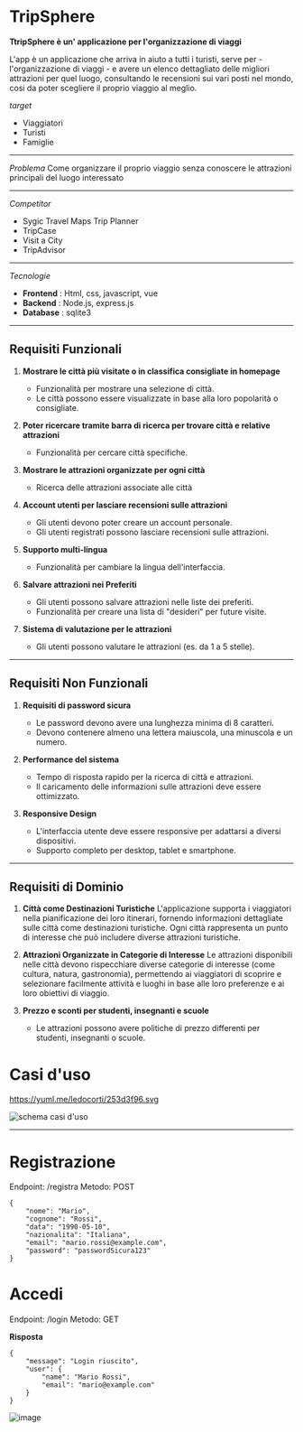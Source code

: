 # TripSphere

**TtripSphere è un' applicazione per l'organizzazione di viaggi** 

L'app è un applicazione che arriva in aiuto a tutti i turisti, serve per - l'organizzazione di viaggi - e avere un elenco dettagliato delle migliori attrazioni per quel luogo, consultando le recensioni sui vari posti nel mondo, cosi da poter scegliere il proprio viaggio al meglio.


*target* 
- Viaggiatori
- Turisti
- Famiglie

------------------------------------------

*Problema* 
Come organizzare il proprio viaggio senza conoscere le attrazioni principali del luogo interessato

------------------------------------------

*Competitor* 
   - Sygic Travel Maps Trip Planner
   - TripCase
   - Visit a City
   - TripAdvisor

------------------------------------------

*Tecnologie*
   - **Frontend** : Html, css, javascript, vue
   - **Backend** : Node.js, express.js
   - **Database** : sqlite3

------------------------------------------

## Requisiti Funzionali

1. **Mostrare le città più visitate o in classifica consigliate in homepage**
   - Funzionalità per mostrare una selezione di città.
   - Le città possono essere visualizzate in base alla loro popolarità o consigliate.

2. **Poter ricercare tramite barra di ricerca per trovare città e relative attrazioni**
   - Funzionalità per cercare città specifiche.

3. **Mostrare le attrazioni organizzate per ogni città**
   - Ricerca delle attrazioni associate alle città

4. **Account utenti per lasciare recensioni sulle attrazioni**
   - Gli utenti devono poter creare un account personale.
   - Gli utenti registrati possono lasciare recensioni sulle attrazioni.

5. **Supporto multi-lingua**
   - Funzionalità per cambiare la lingua dell'interfaccia.

6. **Salvare attrazioni nei Preferiti**
   - Gli utenti possono salvare attrazioni nelle liste dei preferiti.
   - Funzionalità per creare una lista di "desideri" per future visite.

7. **Sistema di valutazione per le attrazioni**
   - Gli utenti possono valutare le attrazioni (es. da 1 a 5 stelle).

---

## Requisiti Non Funzionali

1. **Requisiti di password sicura**
   - Le password devono avere una lunghezza minima di 8 caratteri.
   - Devono contenere almeno una lettera maiuscola, una minuscola e un numero.

2. **Performance del sistema**
   - Tempo di risposta rapido per la ricerca di città e attrazioni.
   - Il caricamento delle informazioni sulle attrazioni deve essere ottimizzato.

3. **Responsive Design**
   - L'interfaccia utente deve essere responsive per adattarsi a diversi dispositivi.
   - Supporto completo per desktop, tablet e smartphone.

---

## Requisiti di Dominio

1. **Città come Destinazioni Turistiche**
L'applicazione supporta i viaggiatori nella pianificazione dei loro itinerari, fornendo informazioni dettagliate sulle città come destinazioni turistiche. Ogni città rappresenta un punto di interesse che può includere diverse attrazioni turistiche.

2. **Attrazioni Organizzate in Categorie di Interesse**
Le attrazioni disponibili nelle città devono rispecchiare diverse categorie di interesse (come cultura, natura, gastronomia), permettendo ai viaggiatori di scoprire e selezionare facilmente attività e luoghi in base alle loro preferenze e ai loro obiettivi di viaggio.

3. **Prezzo e sconti per studenti, insegnanti e scuole**
   - Le attrazioni possono avere politiche di prezzo differenti per studenti, insegnanti o scuole.


# Casi d'uso 

https://yuml.me/ledocorti/253d3f96.svg

![schema casi d'uso](https://github.com/user-attachments/assets/a57217f5-bb10-46ef-8447-5bc1c4b22557)


------------------------------------------


# Registrazione
Endpoint: /registra
Metodo: POST

```
{
    "nome": "Mario",
    "cognome": "Rossi",
    "data": "1990-05-10",
    "nazionalita": "Italiana",
    "email": "mario.rossi@example.com",
    "password": "passwordSicura123"
}
```

# Accedi
Endpoint: /login
Metodo: GET

**Risposta**

```
{
    "message": "Login riuscito",
    "user": {
        "name": "Mario Rossi",
        "email": "mario@example.com"
    }
}
```

![image](https://github.com/user-attachments/assets/0dbbcec6-27eb-4f61-b7d8-3d7dfb18fbf2)

